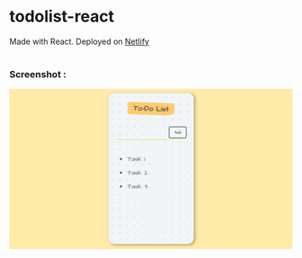 # todolist-react

Made with React.
Deployed on [Netlify](https://todo-list-517.netlify.app/) <br><br>

### Screenshot :
![Screenshot](./screenshot.png)
